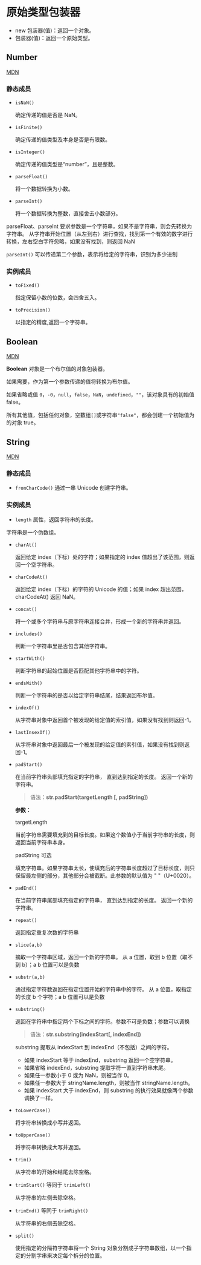 # 原始类型包装器

- new 包装器(值)：返回一个对象。
- 包装器(值)：返回一个原始类型。

## Number 

[MDN](https://developer.mozilla.org/zh-CN/docs/Web/JavaScript/Reference/Global_Objects/Number)

### 静态成员

- `isNaN() `

  确定传递的值是否是 NaN。

- `isFinite() `

  确定传递的值类型及本身是否是有限数。

- `isInteger() `

  确定传递的值类型是“number”，且是整数。

- `parseFloat() `

  将一个数据转换为小数。

- `parseInt() `

  将一个数据转换为整数，直接舍去小数部分。

parseFloat、parseInt 要求参数是一个字符串，如果不是字符串，则会先转换为字符串。
从字符串开始位置（从左到右）进行查找，找到第一个有效的数字进行转换，左右空白字符忽略，如果没有找到，则返回 NaN

`parseInt()` 可以传递第二个参数，表示将给定的字符串，识别为多少进制

### 实例成员

- `toFixed() `

  指定保留小数的位数，会四舍五入。

- `toPrecision()`

  以指定的精度,返回一个字符串。

## Boolean

[MDN](https://developer.mozilla.org/zh-CN/docs/Web/JavaScript/Reference/Global_Objects/Boolean)

**Boolean** 对象是一个布尔值的对象包装器。

如果需要，作为第一个参数传递的值将转换为布尔值。

如果省略或值 `0`，`-0`，`null`，`false`，`NaN`，`undefined`，`""`，该对象具有的初始值 false。

所有其他值，包括任何对象，空数组`[]`或字符串`"false"`，都会创建一个初始值为的对象 true。

## String

[MDN](https://developer.mozilla.org/zh-CN/docs/Web/JavaScript/Reference/Global_Objects/String)

### 静态成员

- `fromCharCode()` 通过一串 Unicode 创建字符串。

### 实例成员

- `length` 属性，返回字符串的长度。

字符串是一个伪数组。

- `charAt()`
  
  返回给定 index（下标）处的字符；如果指定的 index 值超出了该范围，则返回一个空字符串。
  
- `charCodeAt()`

  返回给定 index（下标）的字符的 Unicode 的值；如果 index 超出范围，charCodeAt() 返回 NaN。

- `concat()`

  将一个或多个字符串与原字符串连接合并，形成一个新的字符串并返回。

- `includes()`

  判断一个字符串里是否包含其他字符串。

- `startWith()`

  判断字符串的起始位置是否匹配其他字符串中的字符。

- `endsWith()`

  判断一个字符串的是否以给定字符串结尾，结果返回布尔值。

- `indexOf()`

  从字符串对象中返回首个被发现的给定值的索引值，如果没有找到则返回-1。

- `lastInsexOf()` 

  从字符串对象中返回最后一个被发现的给定值的索引值，如果没有找到则返回-1。

- `padStart()` 

  在当前字符串头部填充指定的字符串， 直到达到指定的长度。 返回一个新的字符串。

  > 语法：**str.padStart(targetLength [, padString])**

  **参数：**

  targetLength

  当前字符串需要填充到的目标长度。如果这个数值小于当前字符串的长度，则返回当前字符串本身。

  padString 可选

  填充字符串。如果字符串太长，使填充后的字符串长度超过了目标长度，则只保留最左侧的部分，其他部分会被截断。此参数的默认值为 " "（U+0020）。

- `padEnd()` 

  在当前字符串尾部填充指定的字符串， 直到达到指定的长度。 返回一个新的字符串。

- `repeat()` 

  返回指定重复次数的字符串

- `slice(a,b)` 

  摘取一个字符串区域，返回一个新的字符串。 从 a 位置，取到 b 位置（取不到 b）；a b 位置可以是负数

- `substr(a,b)` 

  通过指定字符数返回在指定位置开始的字符串中的字符。 从 a 位置，取指定的长度 b 个字符；a b 位置可以是负数

- `substring()` 

  返回在字符串中指定两个下标之间的字符。参数不可是负数；参数可以调换

  > 语法：**str.substring(indexStart[, indexEnd])**

  substring 提取从 indexStart 到 indexEnd（不包括）之间的字符。
  
  - 如果 indexStart 等于 indexEnd，substring 返回一个空字符串。
  - 如果省略 indexEnd，substring 提取字符一直到字符串末尾。
  - 如果任一参数小于 0 或为 NaN，则被当作 0。
  - 如果任一参数大于 stringName.length，则被当作 stringName.length。
  - 如果 indexStart 大于 indexEnd，则 substring 的执行效果就像两个参数调换了一样。

- `toLowerCase()` 

  将字符串转换成小写并返回。

- `toUpperCase()` 

  将字符串转换成大写并返回。

- `trim()` 

  从字符串的开始和结尾去除空格。

- `trimStart()` 等同于 `trimLeft()` 

  从字符串的左侧去除空格。

- `trimEnd()` 等同于 `trimRight()` 

  从字符串的右侧去除空格。

- `split()` 

  使用指定的分隔符字符串将一个 String 对象分割成子字符串数组，以一个指定的分割字串来决定每个拆分的位置。
